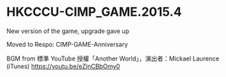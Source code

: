 # HKCCCU-CIMP_GAME.2015.4

New version of the game, upgrade gave up  

Moved to Respo: CIMP-GAME-Anniversary

BGM from 標準 YouTube 授權「Another World」，演出者：Mickael Laurence (iTunes) https://youtu.be/eZjnCBbOmy0
